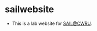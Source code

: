 # sailwebsite
* This is a lab website for [SAIL@CWRU](https://engineering.case.edu/groups/sail/hompage).
